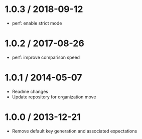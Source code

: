 1.0.3 / 2018-09-12
==================

  * perf: enable strict mode

1.0.2 / 2017-08-26
==================

  * perf: improve comparison speed

1.0.1 / 2014-05-07
==================

  * Readme changes
  * Update repository for organization move

1.0.0 / 2013-12-21
==================

  * Remove default key generation and associated expectations
